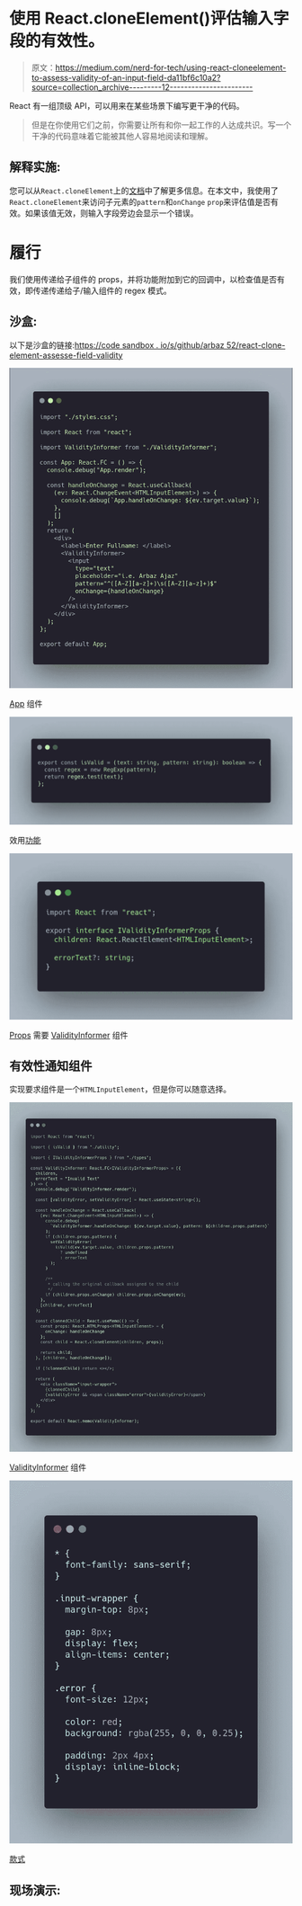 # 使用 React.cloneElement()评估输入字段的有效性。

> 原文：<https://medium.com/nerd-for-tech/using-react-cloneelement-to-assess-validity-of-an-input-field-da11bf6c10a2?source=collection_archive---------12----------------------->

React 有一组顶级 API，可以用来在某些场景下编写更干净的代码。

> 但是在你使用它们之前，你需要让所有和你一起工作的人达成共识。写一个干净的代码意味着它能被其他人容易地阅读和理解。

## 解释实施:

您可以从`React.cloneElement`上的[文档](https://reactjs.org/docs/react-api.html#cloneelement)中了解更多信息。在本文中，我使用了`React.cloneElement`来访问子元素的`pattern`和`onChange` `prop`来评估值是否有效。如果该值无效，则输入字段旁边会显示一个错误。

# 履行

我们使用传递给子组件的 props，并将功能附加到它的回调中，以检查值是否有效，即传递传递给子/输入组件的 regex 模式。

## 沙盒:

以下是沙盒的链接:[https://code sandbox . io/s/github/arbaz 52/react-clone-element-assesse-field-validity](https://codesandbox.io/s/github/arbaz52/react-clone-element-assess-field-validity)

![](img/6c8a8dab938efdf0bfaa25f924c7ba21.png)

[App](https://codesandbox.io/s/github/arbaz52/react-clone-element-assess-field-validity?file=/src/App.tsx) 组件

![](img/2644d49c65f0d54a505bc8b43bd91bc8.png)

效用[功能](https://codesandbox.io/s/github/arbaz52/react-clone-element-assess-field-validity?file=/src/utility.ts)

![](img/558a1ee15465897776406fc5882ceaf5.png)

[Props](https://codesandbox.io/s/github/arbaz52/react-clone-element-assess-field-validity?file=/src/types.ts) 需要 [ValidityInformer](https://codesandbox.io/s/github/arbaz52/react-clone-element-assess-field-validity?file=/src/ValidityInformer.tsx) 组件

## 有效性通知组件

实现要求组件是一个`HTMLInputElement`，但是你可以随意选择。

![](img/ce50f05d387c4cbe95e6d4fb638f2e27.png)

[ValidityInformer](https://codesandbox.io/s/github/arbaz52/react-clone-element-assess-field-validity?file=/src/ValidityInformer.tsx) 组件

![](img/cfbc7a6dc4d3db17e0a901029e8497b5.png)

[款式](https://codesandbox.io/s/github/arbaz52/react-clone-element-assess-field-validity?file=/src/styles.css)

## 现场演示:
